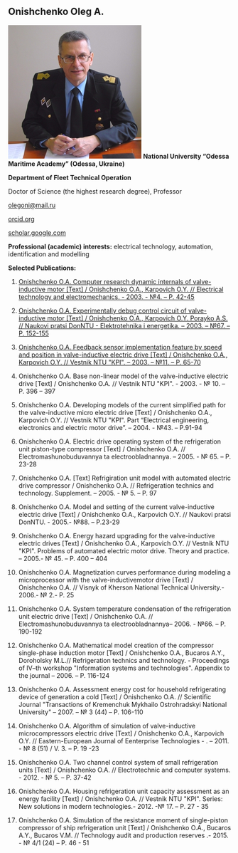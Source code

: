 ## Onishchenko Oleg А.

![](colleagues/photos/Onishchenko.jpg)
__National University “Odessa Maritime Academy” (Odessa, Ukraine)__

__Department of Fleet Technical Operation__

Doctor of Science (the highest research degree), Professor

 [olegoni@mail.ru](mailto:olegoni@mail.ru)

 [orcid.org](http://orcid.org/0000-0002-3766-3188)

 [scholar.google.com](http://scholar.google.com.ua/citations?user=loy-x2UAAAAJ&hl=ru)

**Professional (academic) interests:** electrical technology, automation, identification and modelling


**Selected Publications:**

1. [Onishchenko O.A. Computer research dynamic internals of valve-inductive motor [Text] / Onishchenko O.A., Karpovich O.Y. // Electrical technology and electromechanics. - 2003. - №4. – P. 42-45](http://repository.kpi.kharkov.ua/bitstream/KhPI-Press/12053/1/EE_2003_4_Karpovich_Komp'yuternoe.pdf)

2. [Onishchenko O.A. Experimentally debug control circuit of valve-inductive motor [Text] / Onishchenko O.A., Karpovich O.Y. Porayko A.S. // Naukovi pratsi DonNTU - Elektrotehnika i energetika. – 2003. – №67. – P. 152-155](http://ea.dgtu.donetsk.ua:8080/bitstream/123456789/13009/1/152-155.pdf)

3. [Onishchenko O.A. Feedback sensor implementation feature by speed and position in valve-inductive electric drive [Text] / Onishchenko O.A., Karpovich O.Y. // Vestnik NTU "KPI". – 2003. – №11. – P. 65-70](http://scholar.google.com.ua/citations?view_op=view_citation&hl=ru&user=loy-x2UAAAAJ&citation_for_view=loy-x2UAAAAJ:7PzlFSSx8tAC)

4. Onishchenko O.A. Base non-linear model of the valve-inductive electric drive [Text] / Onishchenko O.A. // Vestnik NTU "KPI". - 2003. - № 10. – P. 396 – 397

5. Onishchenko O.A. Developing models of the current simplified path for the valve-inductive micro electric drive [Text] / Onishchenko O.A., Karpovich O.Y. // Vestnik NTU "KPI". Part “Electrical engineering, electronics and electric motor drive”. – 2004. - №43. – P.91-94

6. Onishchenko O.A. Electric drive operating system of the refrigeration unit piston-type compressor [Text] / Onishchenko O.A. // Electromashunobuduvannya ta electroobladnannya. – 2005. - № 65. – P. 23-28

7. Onishchenko O.A. [Text] Refrigiration unit model with automated electric drive compressor / Onishchenko O.A. // Refrigeration technics and technology. Supplement. – 2005. - № 5. – P. 97

8. Onishchenko O.A. Model and setting of the current valve-inductive electric drive [Text] / Onishchenko O.A., Karpovich O.Y. // Naukovi pratsi DonNTU. - 2005.- №88. – P.23-29

9. Onishchenko O.A. Energy hazard upgrading for the valve-inductive electric drives [Text] / Onishchenko O.A., Karpovich O.Y. // Vestnik NTU "KPI". Problems of automated electric motor drive. Theory and practice. – 2005.- № 45. – P. 400 – 404

10. Onishchenko O.A. Magnetization curves performance during modeling a microprocessor with the valve-inductivemotor drive [Text] / Onishchenko O.A. // Visnyk of Kherson National Technical University.- 2006.- № 2.- P. 25

11. Onishchenko O.A. System temperature condensation of the refrigeration unit electric drive [Text] / Onishchenko O.A. // Electromashunobuduvannya ta electroobladnannya– 2006. - №66. – P. 190-192

12. Onishchenko O.A. Mathematical model creation of the compressor single-phase induction motor [Text] / Onishchenko O.A., Bucaros A.Y., Doroholsky M.L.// Refrigeration technics and technology. - Proceedings of IV–th workshop "Information systems and technologies". Appendix to the journal – 2006. – P. 116-124

13. Onishchenko O.A. Assessment energy cost for household refrigerating device of generation a cold [Text] / Onishchenko O.A. // Scientific Journal "Transactions of Kremenchuk Mykhailo Ostrohradskyi National University" – 2007. – № 3 (44) – P. 106-110

14. Onishchenko O.A. Algorithm of simulation of valve-inductive microcompressors electric drive [Text] / Onishchenko O.A., Karpovich O.Y. // Eastern-European Journal of Eenterprise Technologies - . – 2011. - № 8 (51) / V. 3. – P. 19 -23

15. Onishchenko O.A. Two channel control system of small refrigeration units [Text] / Onishchenko O.A. // Electrotechnic and computer systems. - 2012. - № 5. – P. 37-42

16. Onishchenko O.A. Housing refrigeration unit capacity assessment as an energy facility [Text] / Onishchenko O.A. // Vestnik NTU "KPI". Series: New solutions in modern technologies.- 2012. -№ 17. – P. 27 - 35

17. Onishchenko O.A. Simulation of the resistance moment of single-piston compressor of ship refrigeration unit [Text] / Onishchenko O.A., Bucaros A.Y., Bucaros V.M. // Technology audit and production reserves .- 2015. - № 4/1 (24) – P. 46 - 51